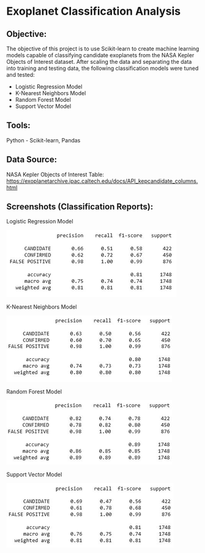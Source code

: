 # Exoplanet Classification Analysis

## **Objective:**
The objective of this project is to use Scikit-learn to create machine learning models capable of classifying candidate exoplanets from the NASA Kepler Objects of Interest dataset. After scaling the data and separating the data into training and testing data, the following classification models were tuned and tested:

- Logistic Regression Model
- K-Nearest Neighbors Model
- Random Forest Model
- Support Vector Model

## **Tools:**
Python - Scikit-learn, Pandas

## **Data Source:**
NASA Kepler Objects of Interest Table: https://exoplanetarchive.ipac.caltech.edu/docs/API_kepcandidate_columns.html

## **Screenshots (Classification Reports):**
Logistic Regression Model

![screenshot1.jpg](Images/Classification_Report_Logistic.JPG)

K-Nearest Neighbors Model

![screenshot2.jpg](Images/Classification_Report_KNN.JPG)

Random Forest Model

![screenshot3.jpg](Images/Classification_Report_Tree.JPG)

Support Vector Model

![screenshot4.jpg](Images/Classification_Report_SVM.JPG)
